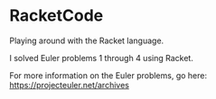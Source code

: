 # RacketCode
Playing around with the Racket language.

I solved Euler problems 1 through 4 using Racket.

For more information on the Euler problems, go here:
https://projecteuler.net/archives


